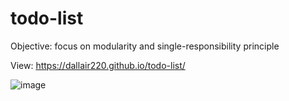 # todo-list

Objective: focus on modularity and single-responsibility principle

View: https://dallair220.github.io/todo-list/

![image](https://github.com/Dallair220/todo-list/assets/93786532/64464a43-83ba-4b95-b41b-ce84ebf68991)
